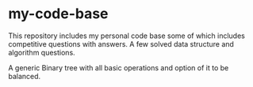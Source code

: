 # my-code-base
This repository includes my personal code base some of which includes competitive questions with answers.
A few solved data structure and algorithm questions.

A generic Binary tree with all basic operations and option of it to be balanced.

